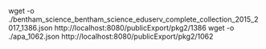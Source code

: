 wget -o ./bentham_science_bentham_science_eduserv_complete_collection_2015_2017_1386.json http://localhost:8080/publicExport/pkg2/1386
wget -o ./apa_1062.json http://localhost:8080/publicExport/pkg2/1062 
